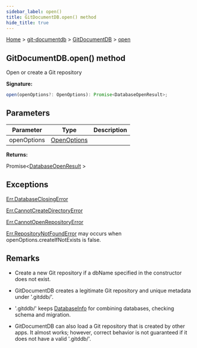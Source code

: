 ```yaml
---
sidebar_label: open()
title: GitDocumentDB.open() method
hide_title: true
---
```


[Home](./index.md) &gt; [git-documentdb](./git-documentdb.md) &gt; [GitDocumentDB](./git-documentdb.gitdocumentdb.md) &gt; [open](./git-documentdb.gitdocumentdb.open.md)

## GitDocumentDB.open() method

Open or create a Git repository

<b>Signature:</b>

```typescript
open(openOptions?: OpenOptions): Promise<DatabaseOpenResult>;
```

## Parameters

|  Parameter | Type | Description |
|  --- | --- | --- |
|  openOptions | [OpenOptions](./git-documentdb.openoptions.md) |  |

<b>Returns:</b>

Promise&lt;[DatabaseOpenResult](./git-documentdb.databaseopenresult.md) &gt;

## Exceptions

[Err.DatabaseClosingError](./git-documentdb.err.databaseclosingerror.md)

[Err.CannotCreateDirectoryError](./git-documentdb.err.cannotcreatedirectoryerror.md)

[Err.CannotOpenRepositoryError](./git-documentdb.err.cannotopenrepositoryerror.md)

[Err.RepositoryNotFoundError](./git-documentdb.err.repositorynotfounderror.md) may occurs when openOptions.createIfNotExists is false.

## Remarks

- Create a new Git repository if a dbName specified in the constructor does not exist.

- GitDocumentDB creates a legitimate Git repository and unique metadata under '.gitddb/'.

- '.gitddb/' keeps [DatabaseInfo](./git-documentdb.databaseinfo.md) for combining databases, checking schema and migration.

- GitDocumentDB can also load a Git repository that is created by other apps. It almost works; however, correct behavior is not guaranteed if it does not have a valid '.gitddb/'.

